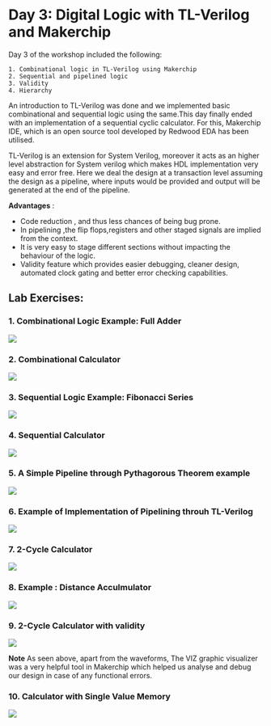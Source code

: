 # Day 3: Digital Logic with TL-Verilog and Makerchip

Day 3 of the workshop included the following:

    1. Combinational logic in TL-Verilog using Makerchip
    2. Sequential and pipelined logic
    3. Validity
    4. Hierarchy


An introduction to TL-Verilog was done and we implemented basic combinational and sequential logic using the same.This day finally ended with an implementation of a sequential cyclic calculator. For this, Makerchip IDE, which is an open source tool developed by Redwood EDA has been utilised.
  
  TL-Verilog is an extension for System Verilog, moreover it acts as an higher level abstraction for System verilog which makes HDL implementation very easy and error free. Here we deal the design at a transaction level assuming the design as a pipeline, where inputs would be provided and output will be generated at the end of the pipeline. 
  
  **Advantages** : 
   - Code reduction , and thus less chances of being bug prone.
   - In pipelining ,the flip flops,registers and other staged signals are implied from the context. 
   - It is very easy to stage different sections without impacting the behaviour of the logic.
   - Validity feature which provides easier debugging, cleaner design, automated clock gating and better error checking capabilities.
    
  ## Lab Exercises:
  
  ### 1. Combinational Logic Example: Full Adder
  
  ![](https://github.com/RISCV-MYTH-WORKSHOP/RISC-V-CPU-Core-using-TL-Verilog/blob/master/Day_3/Lab_outputs/Full_Adder_Ckt.JPG)
  
  ### 2. Combinational Calculator
  
  ![](https://github.com/RISCV-MYTH-WORKSHOP/RISC-V-CPU-Core-using-TL-Verilog/blob/master/Day_3/Lab_outputs/Combinational_calculator.JPG)
  
  ### 3. Sequential Logic Example: Fibonacci Series
  
  ![](https://github.com/RISCV-MYTH-WORKSHOP/RISC-V-CPU-Core-using-TL-Verilog/blob/master/Day_3/Lab_outputs/Fibonacci_sequence_using_pipeline.JPG)
  
  ### 4. Sequential Calculator
  
  ![](https://github.com/RISCV-MYTH-WORKSHOP/RISC-V-CPU-Core-using-TL-Verilog/blob/master/Day_3/Lab_outputs/Sequential_calculator.JPG)

  ### 5. A Simple Pipeline through Pythagorous Theorem example
  
  ![](https://github.com/RISCV-MYTH-WORKSHOP/RISC-V-CPU-Core-using-TL-Verilog/blob/master/Day_3/Lab_outputs/Pythagorean_example_validity_check2.JPG)
  
  ### 6. Example of Implementation of Pipelining throuh TL-Verilog
  
  ![](https://github.com/RISCV-MYTH-WORKSHOP/RISC-V-CPU-Core-using-TL-Verilog/blob/master/Day_3/Lab_outputs/Implement_basic_pipeline.JPG)
      
  ### 7. 2-Cycle Calculator
  
  ![](https://github.com/RISCV-MYTH-WORKSHOP/RISC-V-CPU-Core-using-TL-Verilog/blob/master/Day_3/Lab_outputs/2-cycle_calculator.JPG)
  
  
  ### 8. Example : Distance Acculmulator
  
  ![](https://github.com/RISCV-MYTH-WORKSHOP/RISC-V-CPU-Core-using-TL-Verilog/blob/master/Day_3/Lab_outputs/Distance_accumulator.JPG)
  
  ### 9. 2-Cycle Calculator with validity
  
  ![](https://github.com/RISCV-MYTH-WORKSHOP/RISC-V-CPU-Core-using-TL-Verilog/blob/master/Day_3/Lab_outputs/2-cycle%20calculator%20with%20validity%20final%20output.JPG)
  
   **Note** As seen above, apart from the waveforms, The VIZ graphic visualizer was a very helpful tool in Makerchip which helped us analyse and debug our design in case of any functional errors.
  
  
  ### 10. Calculator with Single Value Memory
  
  ![](https://github.com/RISCV-MYTH-WORKSHOP/RISC-V-CPU-Core-using-TL-Verilog/blob/master/Day_3/Lab_outputs/2-cycle%20calculator%20with%20single%20value%20memory.JPG)
  
  
